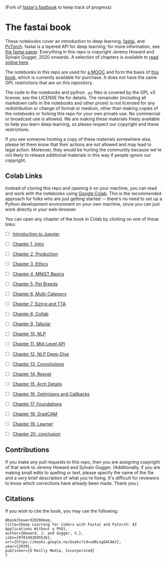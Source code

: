 (Fork of [fastai's fastbook](https://github.com/fastai/fastbook/) to keep track of progress)

# The fastai book

These notebooks cover an introduction to deep learning, [fastai](https://docs.fast.ai/), and [PyTorch](https://pytorch.org/). fastai is a layered API for deep learning; for more information, see [the fastai paper](https://www.mdpi.com/2078-2489/11/2/108). Everything in this repo is copyright Jeremy Howard and Sylvain Gugger, 2020 onwards. A selection of chapters is available to [read online here](https://fastai.github.io/fastbook2e/).

The notebooks in this repo are used for [a MOOC](https://course.fast.ai) and form the basis of [this book](https://www.amazon.com/Deep-Learning-Coders-fastai-PyTorch/dp/1492045527), which is currently available for purchase. It does not have the same GPL restrictions that are on this repository.

The code in the notebooks and python `.py` files is covered by the GPL v3 license; see the LICENSE file for details. The remainder (including all markdown cells in the notebooks and other prose) is not licensed for any redistribution or change of format or medium, other than making copies of the notebooks or forking this repo for your own private use. No commercial or broadcast use is allowed. We are making these materials freely available to help you learn deep learning, so please respect our copyright and these restrictions.

If you see someone hosting a copy of these materials somewhere else, please let them know that their actions are not allowed and may lead to legal action. Moreover, they would be hurting the community because we're not likely to release additional materials in this way if people ignore our copyright.

## Colab Links

Instead of cloning this repo and opening it on your machine, you can read and work with the notebooks using [Google Colab](https://research.google.com/colaboratory/). This is the recommended approach for folks who are just getting started -- there's no need to set up a Python development environment on your own machine, since you can just work directly in your web-browser.

You can open any chapter of the book in Colab by clicking on one of these links: 



- [ ] [Introduction to Jupyter](https://colab.research.google.com/github/ismailmo1/fastbook/blob/master/app_jupyter.ipynb)

- [ ] [Chapter 1, Intro](https://colab.research.google.com/github/ismailmo1/fastbook/blob/master/01_intro.ipynb)

- [ ] [Chapter 2, Production](https://colab.research.google.com/github/ismailmo1/fastbook/blob/master/02_production.ipynb)

- [ ] [Chapter 3, Ethics](https://colab.research.google.com/github/ismailmo1/fastbook/blob/master/03_ethics.ipynb)

- [ ] [Chapter 4, MNIST Basics](https://colab.research.google.com/github/ismailmo1/fastbook/blob/master/04_mnist_basics.ipynb)

- [ ] [Chapter 5, Pet Breeds](https://colab.research.google.com/github/ismailmo1/fastbook/blob/master/05_pet_breeds.ipynb)

- [ ] [Chapter 6, Multi-Category](https://colab.research.google.com/github/ismailmo1/fastbook/blob/master/06_multicat.ipynb)

- [ ] [Chapter 7, Sizing and TTA](https://colab.research.google.com/github/ismailmo1/fastbook/blob/master/07_sizing_and_tta.ipynb)

- [ ] [Chapter 8, Collab](https://colab.research.google.com/github/ismailmo1/fastbook/blob/master/08_collab.ipynb)

- [ ] [Chapter 9, Tabular](https://colab.research.google.com/github/ismailmo1/fastbook/blob/master/09_tabular.ipynb)

- [ ] [Chapter 10, NLP](https://colab.research.google.com/github/ismailmo1/fastbook/blob/master/10_nlp.ipynb)

- [ ] [Chapter 11, Mid-Level API](https://colab.research.google.com/github/ismailmo1/fastbook/blob/master/11_midlevel_data.ipynb)

- [ ] [Chapter 12, NLP Deep-Dive](https://colab.research.google.com/github/ismailmo1/fastbook/blob/master/12_nlp_dive.ipynb)

- [ ] [Chapter 13, Convolutions](https://colab.research.google.com/github/ismailmo1/fastbook/blob/master/13_convolutions.ipynb)

- [ ] [Chapter 14, Resnet](https://colab.research.google.com/github/ismailmo1/fastbook/blob/master/14_resnet.ipynb)

- [ ] [Chapter 15, Arch Details](https://colab.research.google.com/github/ismailmo1/fastbook/blob/master/15_arch_details.ipynb)

- [ ] [Chapter 16, Optimizers and Callbacks](https://colab.research.google.com/github/ismailmo1/fastbook/blob/master/16_accel_sgd.ipynb)

- [ ] [Chapter 17, Foundations](https://colab.research.google.com/github/ismailmo1/fastbook/blob/master/17_foundations.ipynb)

- [ ] [Chapter 18, GradCAM](https://colab.research.google.com/github/ismailmo1/fastbook/blob/master/18_CAM.ipynb)

- [ ] [Chapter 19, Learner](https://colab.research.google.com/github/ismailmo1/fastbook/blob/master/19_learner.ipynb)

- [ ] [Chapter 20, conclusion](https://colab.research.google.com/github/ismailmo1/fastbook/blob/master/20_conclusion.ipynb)


## Contributions

If you make any pull requests to this repo, then you are assigning copyright of that work to Jeremy Howard and Sylvain Gugger. (Additionally, if you are making small edits to spelling or text, please specify the name of the file and a very brief description of what you're fixing. It's difficult for reviewers to know which corrections have already been made. Thank you.)

## Citations

If you wish to cite the book, you may use the following:

```
@book{howard2020deep,
title={Deep Learning for Coders with Fastai and Pytorch: AI Applications Without a PhD},
author={Howard, J. and Gugger, S.},
isbn={9781492045526},
url={https://books.google.no/books?id=xd6LxgEACAAJ},
year={2020},
publisher={O'Reilly Media, Incorporated}
}
```

